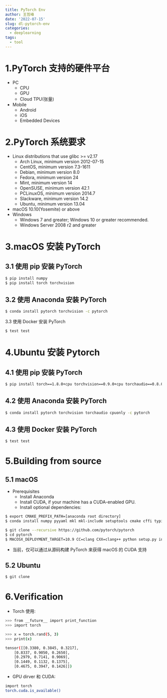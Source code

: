 ```yaml
---
title: PyTorch Env
author: 王哲峰
date: '2022-07-15'
slug: dl-pytorch-env
categories:
  - deeplearning
tags:
  - tool
---
```




# 1.PyTorch 支持的硬件平台

- PC
	- CPU
	- GPU
	- Cloud TPU(张量)
- Mobile
	- Android 
	- iOS
	- Embedded Devices

# 2.PyTorch 系统要求

- Linux distributions that use glibc >= v2.17
    - Arch Linux, minimum version 2012-07-15
    - CentOS, minimum version 7.3-1611
    - Debian, minimum version 8.0
    - Fedora, minimum version 24
    - Mint, minimum version 14
    - OpenSUSE, minimum version 42.1
    - PCLinuxOS, minimum version 2014.7
    - Slackware, minimum version 14.2
    - Ubuntu, minimum version 13.04
- macOS 10.10(Yosemite) or above
- Windows
    - Windows 7 and greater; Windows 10 or greater recommended.
    - Windows Server 2008 r2 and greater

# 3.macOS 安装 PyTorch

## 3.1 使用 pip 安装 PyTorch

```bash
$ pip install numpy
$ pip install torch torchvision
```

## 3.2 使用 Anaconda 安装 PyTorch

```bash
$ conda install pytorch torchvision -c pytorch
```

3.3 使用 Docker 安装 PyTorch

```bash
$ test test
```

# 4.Ubuntu 安装 Pytorch


## 4.1 使用 pip 安装 PyTorch

```bash
$ pip install torch==1.8.0+cpu torchvision==0.9.0+cpu torchaudio==0.8.0 -f https://download.pytorch.org/whl/torch_stable.html
```

## 4.2 使用 Anaconda 安装 PyTorch

```bash
$ conda install pytorch torchvision torchaudio cpuonly -c pytorch
```

## 4.3 使用 Docker 安装 PyTorch

```bash
$ test test
```

# 5.Building from source

## 5.1 macOS

- Prerequisites
    - Install Anaconda
    - Install CUDA, if your machine has a CUDA-enabled GPU.
    - Install optional dependencies:

```bash
$ export CMAKE_PREFIX_PATH=[anaconda root directory]
$ conda install numpy pyyaml mkl mkl-include setuptools cmake cffi typing
```

```bash
$ git clone --recursive https://github.com/pytorch/pytorch
$ cd pytorch
$ MACOSX_DEPLOYMENT_TARGET=10.9 CC=clang CXX=clang++ python setup.py install
```

- 当前，仅可以通过从源码构建 PyTorch 来获得 macOS 的 CUDA 支持

## 5.2 Ubuntu

```bash
$ git clone 
```

# 6.Verification

- Torch 使用:

```bash
>>> from __future__ import print_function
>>> import torch

>>> x = torch.rand(5, 3)
>>> print(x)

tensor([[0.3380, 0.3845, 0.3217],
	[0.8337, 0.9050, 0.2650],
	[0.2979, 0.7141, 0.9069],
	[0.1449, 0.1132, 0.1375],
	[0.4675, 0.3947, 0.1426]])
```

- GPU dirver 和 CUDA:

```bash
import torch
torch.cuda.is_available()
```
